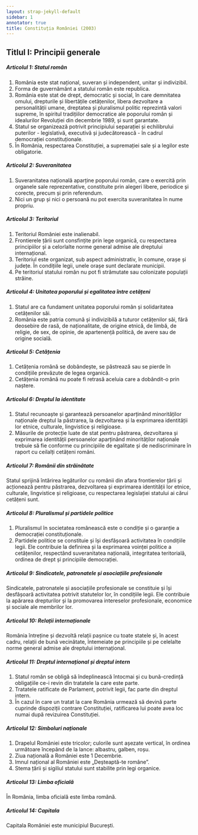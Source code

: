 ```yaml
---
layout: strap-jekyll-default
sidebar: 1
annotator: true
title: Constituția României (2003)
---
```


## Titlul I: Principii generale

##### **Articolul 1**: *Statul român*

1. România este stat național, suveran și independent, unitar și indivizibil.
1. Forma de guvernământ a statului român este republica.
1. România este stat de drept, democratic și social, în care demnitatea omului, drepturile și libertățile cetățenilor, libera dezvoltare a personalității umane, dreptatea și pluralismul politic reprezintă valori supreme, în spiritul tradițiilor democratice ale poporului român și idealurilor Revoluției din decembrie 1989, și sunt garantate.
1. Statul se organizează potrivit principiului separației și echilibrului puterilor - legislativă, executivă și judecătorească - în cadrul democrației constituționale.
1. În România, respectarea Constituției, a supremației sale și a legilor este obligatorie.

##### **Articolul 2**: *Suveranitatea*

1. Suveranitatea națională aparține poporului român, care o exercită prin organele sale reprezentative, constituite prin alegeri libere, periodice și corecte, precum și prin referendum.
1. Nici un grup și nici o persoană nu pot exercita suveranitatea în nume propriu.

##### **Articolul 3**: *Teritoriul*

1. Teritoriul României este inalienabil.
1. Frontierele țării sunt consfințite prin lege organică, cu respectarea principiilor și a celorlalte norme general admise ale dreptului internațional.
1. Teritoriul este organizat, sub aspect administrativ, în comune, orașe și județe. În condițiile legii, unele orașe sunt declarate municipii.
1. Pe teritoriul statului român nu pot fi strămutate sau colonizate populații străine.

##### **Articolul 4**: *Unitatea poporului și egalitatea între cetățeni*

1. Statul are ca fundament unitatea poporului român și solidaritatea cetățenilor săi.
1. România este patria comună și indivizibilă a tuturor cetățenilor săi, fără deosebire de rasă, de naționalitate, de origine etnică, de limbă, de religie, de sex, de opinie, de apartenență politică, de avere sau de origine socială.

##### **Articolul 5**: *Cetățenia*

1. Cetățenia română se dobândește, se păstrează sau se pierde în condițiile prevăzute de legea organică.
1. Cetățenia română nu poate fi retrasă aceluia care a dobândit-o prin naștere.

##### **Articolul 6**: *Dreptul la identitate*

1. Statul recunoaște și garantează persoanelor aparținând minorităților naționale dreptul la păstrarea, la dezvoltarea și la exprimarea identității lor etnice, culturale, lingvistice și religioase.
1. Măsurile de protecție luate de stat pentru păstrarea, dezvoltarea și exprimarea identității persoanelor aparținând minorităților naționale trebuie să fie conforme cu principiile de egalitate și de nediscriminare în raport cu ceilalți cetățeni români.

##### **Articolul 7**: *Românii din străinătate*

Statul sprijină întărirea legăturilor cu românii din afara frontierelor țării și acționează pentru păstrarea, dezvoltarea și exprimarea identității lor etnice, culturale, lingvistice și religioase, cu respectarea legislației statului ai cărui cetățeni sunt.

##### **Articolul 8**: *Pluralismul și partidele politice*

1. Pluralismul în societatea românească este o condiție și o garanție a democrației constituționale.
1. Partidele politice se constituie și își desfășoară activitatea în condițiile legii. Ele contribuie la definirea și la exprimarea voinței politice a cetățenilor, respectând suveranitatea națională, integritatea teritorială, ordinea de drept și principiile democrației.

##### **Articolul 9**: *Sindicatele, patronatele și asociațiile profesionale*

Sindicatele, patronatele și asociațiile profesionale se constituie și își desfășoară activitatea potrivit statutelor lor, în condițiile legii. Ele contribuie la apărarea drepturilor și la promovarea intereselor profesionale, economice și sociale ale membrilor lor.

##### **Articolul 10**: *Relații internaționale*

România întreține și dezvoltă relații pașnice cu toate statele și, în acest cadru, relații de bună vecinătate, întemeiate pe principiile și pe celelalte norme general admise ale dreptului internațional.

##### **Articolul 11**: *Dreptul internațional și dreptul intern*

1. Statul român se obligă să îndeplinească întocmai și cu bună-credință obligațiile ce-i revin din tratatele la care este parte.
1. Tratatele ratificate de Parlament, potrivit legii, fac parte din dreptul intern.
1. În cazul în care un tratat la care România urmează să devină parte cuprinde dispoziții contrare Constituției, ratificarea lui poate avea loc numai după revizuirea Constituției.

##### **Articolul 12**: *Simboluri naționale*

1. Drapelul României este tricolor; culorile sunt așezate vertical, în ordinea următoare începând de la lance: albastru, galben, roșu.
1. Ziua națională a României este 1 Decembrie.
1. Imnul național al României este „Deșteaptă-te române”.
1. Stema țării și sigiliul statului sunt stabilite prin legi organice.

##### **Articolul 13**: *Limba oficială*

În România, limba oficială este limba română.

##### **Articolul 14**: *Capitala*

Capitala României este municipiul București.